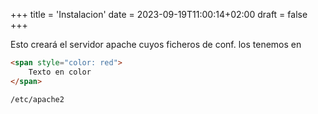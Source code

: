 +++
title = 'Instalacion'
date = 2023-09-19T11:00:14+02:00
draft = false
+++

Esto creará el servidor apache cuyos ficheros de conf. los tenemos en 

```html
<span style="color: red">
    Texto en color
</span> 
```


```bash
/etc/apache2
```
